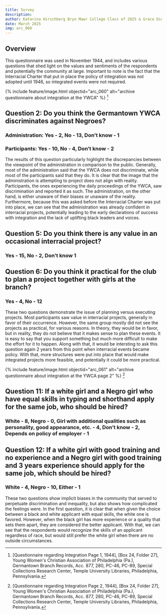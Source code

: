 ```yaml
---
title: Survey
description:
author: Katarina Hirschberg Bryn Mawr College Class of 2025 & Grace Diehl Bryn Mawr College Class of 2027
date: March 2025
img: arc_060
---
```


## Overview
This questionnaire was used in November 1944, and includes various questions that shed light on the values and sentiments of the respondents and potentially the community at large. Important to note is the fact that the Interracial Charter that put in place the policy of integration was not adopted until 1946, so integrated events were not required.

{% include feature/image.html objectid="arc_060" alt="archive questionnaire about integration at the YWCA" %} [^fn1]
## Question 2: Do you think the Germantown YWCA discriminates against Negroes? 
### Administration: Yes - 2, No - 13, Don’t know - 1 
### Participants: Yes - 10, No - 4, Don’t know - 2
The results of this question particularly highlight the discrepancies between the viewpoint of the administration in comparison to the public. Generally, most of the administration said that the YWCA does not discriminate, while most of the participants said that they do. It is clear that the image that the administration is attempting to project does not align with reality. Participants, the ones experiencing the daily proceedings of the YWCA, saw discrimination and reported it as such. The administration, on the other hand, is either unaware of their biases or unaware of the reality. Furthermore, because this was asked before the Interracial Charter was put into place, we can see that the administration was already confident in interracial projects, potentially leading to the early declarations of success with integration and the lack of uplifting black leaders and voices.  

## Question 5: Do you think there is any value in an occasional interracial project?
### Yes - 15, No - 2, Don’t know  1
## Question 6: Do you think it practical for the club to plan a project together with girls at the branch?
### Yes - 4, No - 12
These two questions demonstrate the issue of planning versus executing projects. Most participants saw value in interracial projects, generally in favor of their occurrence. However, the same group mostly did not see the projects as practical, for various reasons. In theory, they would be in favor, but in reality, they do not believe that it makes sense to plan these events. It is easy to say that you support something but much more difficult to make the effort for it to happen. Along with that, it would be intersting to ask this question again 2 years from this point when interracial events became policy. With that, more structures were put into place that would make integrated projects more feasible, and potentially it could be more practical.  

{% include feature/image.html objectid="arc_061" alt="archive questionnaire about integration at the YWCA page 2" %} [^fn2]
## Question 11: If a white girl and a Negro girl who have equal skills in typing and shorthand apply for the same job, who should be hired?
### White - 8, Negro - 0, Girl with additional qualities such as personality, good appearance, etc. - 4, Don’t know - 2, Depends on policy of employer - 1
## Question 12: If a white girl with good training and no experience and a Negro girl with good training and 3 years experience should apply for the same job, which should be hired?
### White - 4, Negro - 10, Either - 1
These two questions show implicit biases in the community that served to perpetuate discrimination and inequality, but also shows how complicated the feelings were. In the first question, it is clear that when given the choice between a black and white applicant with equal skills, the white one is favored. However, when the black girl has more experience or a quality that sets them apart, they are considered the better applicant. With that, we can see that the respondents would recognize the skills of an applicant regardless of race, but would still prefer the white girl when there are no outside circumstances.  

[^fn1]: [Questionnaire regarding Integration Page 1, 1944], [Box 24, Folder 27], Young Women's Christian Association of Philadelphia (Pa.), Germantown Branch Records, Acc. 877, 280, PC-46, PC-89, Special Collections Research Center, Temple University Libraries, Philadelphia, Pennsylvania.
[^fn2]: [Questionnaire regarding Integration Page 2, 1944], [Box 24, Folder 27], Young Women's Christian Association of Philadelphia (Pa.), Germantown Branch Records, Acc. 877, 280, PC-46, PC-89, Special Collections Research Center, Temple University Libraries, Philadelphia, Pennsylvania.
